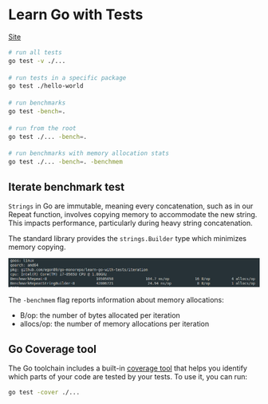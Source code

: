 # Learn Go with Tests

[Site](https://quii.gitbook.io/learn-go-with-tests)

```bash
# run all tests
go test -v ./...

# run tests in a specific package
go test ./hello-world

# run benchmarks
go test -bench=.

# run from the root
go test ./... -bench=.

# run benchmarks with memory allocation stats
go test ./... -bench=. -benchmem
```

## Iterate benchmark test
`Strings` in Go are immutable, meaning every concatenation, such as in our Repeat function, involves copying memory to accommodate the new string. This impacts performance, particularly during heavy string concatenation.

The standard library provides the `strings.Builder` type which minimizes memory copying.

![Benchmark Test Image](resources/iteration-benchmark.png)

The `-benchmem` flag reports information about memory allocations:
- B/op: the number of bytes allocated per iteration
- allocs/op: the number of memory allocations per iteration

## Go Coverage tool
The Go toolchain includes a built-in [coverage tool](https://go.dev/blog/cover) that helps you identify which parts of your code are tested by your tests. To use it, you can run:

```bash
go test -cover ./...
```
